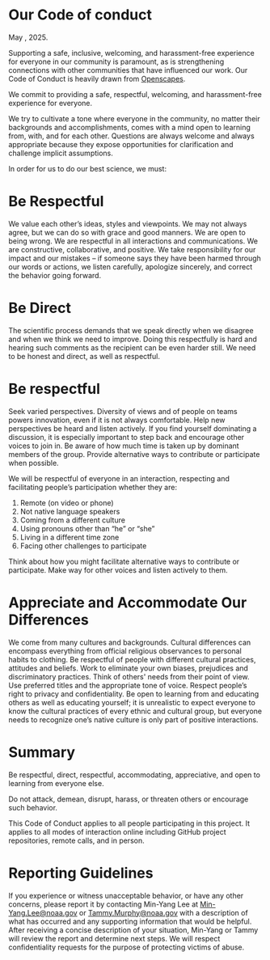 # Our Code of conduct
May , 2025.

Supporting a safe, inclusive, welcoming, and harassment-free experience for everyone in our community is paramount, as is strengthening connections with other communities that have influenced our work. Our Code of Conduct is heavily drawn from [Openscapes](https://www.openscapes.org/code-of-conduct).


We commit to providing a safe, respectful, welcoming, and harassment-free experience for everyone.

We try to cultivate a tone where everyone in the community, no matter their backgrounds and accomplishments, comes with a mind open to learning from, with, and for each other. Questions are always welcome and always appropriate because they expose opportunities for clarification and challenge implicit assumptions. 

In order for us to do our best science, we must:

# Be Respectful

We value each other’s ideas, styles and viewpoints. We may not always agree, but we can do so with grace and good manners.  We are open to being wrong. We are respectful in all interactions and communications.  We are constructive, collaborative,  and positive. We take responsibility for our impact and our mistakes – if someone says they have been harmed through our words or actions, we listen carefully,  apologize sincerely, and correct the behavior going forward.

# Be Direct 

The scientific process demands that we speak directly when we disagree and when we think we need to improve. Doing this respectfully is hard and hearing such comments as the recipient can be even harder still. We need to be honest and direct, as well as respectful.

# Be respectful

Seek varied perspectives. Diversity of views and of people on teams powers innovation, even if it is not always comfortable. Help new perspectives be heard and listen actively. If you find yourself dominating a discussion, it is especially important to step back and encourage other voices to join in. Be aware of how much time is taken up by dominant members of the group. Provide alternative ways to contribute or participate when possible.

We will be respectful of everyone in an interaction, respecting and facilitating people’s participation whether they are:

1.    Remote (on video or phone)
1.    Not native language speakers
1.    Coming from a different culture
1.    Using pronouns other than “he” or “she”
1.    Living in a different time zone
1.    Facing other challenges to participate

Think about how you might facilitate alternative ways to contribute or participate.  Make way for other voices and listen actively to them.

# Appreciate and Accommodate Our Differences

We come from many cultures and backgrounds. Cultural differences can encompass everything from official religious observances to personal habits to clothing. Be respectful of people with different cultural practices, attitudes and beliefs. Work to eliminate your own biases, prejudices and discriminatory practices. Think of others' needs from their point of view. Use preferred titles and the appropriate tone of voice. Respect people’s right to privacy and confidentiality. Be open to learning from and educating others as well as educating yourself; it is unrealistic to expect everyone to know the cultural practices of every ethnic and cultural group, but everyone needs to recognize one’s native culture is only part of positive interactions.


# Summary

Be respectful, direct, respectful, accommodating, appreciative, and open to learning from everyone else.

Do not attack, demean, disrupt, harass, or threaten others or encourage such behavior.

This Code of Conduct applies to all people participating in this project.  It applies to all modes of interaction online including GitHub project repositories, remote calls, and in person.


# Reporting Guidelines

If you experience or witness unacceptable behavior, or have any other concerns, please report it by contacting Min-Yang Lee at Min-Yang.Lee@noaa.gov or Tammy.Murphy@noaa.gov with a description of what has occurred and any supporting information that would be helpful. After receiving a concise description of your situation, Min-Yang or Tammy will review the report and determine next steps. We will respect confidentiality requests for the purpose of protecting victims of abuse.
